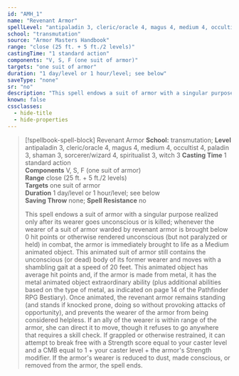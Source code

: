 ```yaml
---
id: "AMH_1"
name: "Revenant Armor"
spellLevel: "antipaladin 3, cleric/oracle 4, magus 4, medium 4, occultist 4, paladin 3, shaman 3, sorcerer/wizard 4, spiritualist 3, witch 3"
school: "transmutation"
source: "Armor Masters Handbook"
range: "close (25 ft. + 5 ft./2 levels)"
castingTime: "1 standard action"
components: "V, S, F (one suit of armor)"
targets: "one suit of armor"
duration: "1 day/level or 1 hour/level; see below"
saveType: "none"
sr: "no"
description: "This spell endows a suit of armor with a singular purpose realized only after its wearer goes unconscious or is killed; whenever the wearer of a suit of armor warded by revenant armor is brought below 0 hit points or otherwise rendered unconscious (but not paralyzed or held) in combat, the armor is immediately brought to life as a Medium animated object. This animated suit of armor still contains the unconscious (or dead) body of its former wearer and moves with a shambling gait at a speed of 20 feet. This animated object has average hit points and, if the armor is made from metal, it has the metal animated object extraordinary ability (plus additional abilities based on the type of metal, as indicated on page 14 of the Pathfinder RPG Bestiary). Once animated, the revenant armor remains standing (and stands if knocked prone, doing so without provoking attacks of opportunity), and prevents the wearer of the armor from being considered helpless. If an ally of the wearer is within range of the armor, she can direct it to move, though it refuses to go anywhere that requires a skill check. If grappled or otherwise restrained, it can attempt to break free with a Strength score equal to your caster level and a CMB equal to 1 + your caster level + the armor's Strength modifier. If the armor's wearer is reduced to dust, made conscious, or removed from the armor, the spell ends."
known: false
cssclasses:
  - hide-title
  - hide-properties
---
```


> [!spellbook-spell-block] Revenant Armor
> **School:** transmutation; **Level** antipaladin 3, cleric/oracle 4, magus 4, medium 4, occultist 4, paladin 3, shaman 3, sorcerer/wizard 4, spiritualist 3, witch 3
> **Casting Time** 1 standard action  
> **Components** V, S, F (one suit of armor)  
> **Range** close (25 ft. + 5 ft./2 levels)  
> **Targets** one suit of armor  
> **Duration** 1 day/level or 1 hour/level; see below  
> **Saving Throw** none; **Spell Resistance** no
> 
> This spell endows a suit of armor with a singular purpose realized only after its wearer goes unconscious or is killed; whenever the wearer of a suit of armor warded by revenant armor is brought below 0 hit points or otherwise rendered unconscious (but not paralyzed or held) in combat, the armor is immediately brought to life as a Medium animated object. This animated suit of armor still contains the unconscious (or dead) body of its former wearer and moves with a shambling gait at a speed of 20 feet. This animated object has average hit points and, if the armor is made from metal, it has the metal animated object extraordinary ability (plus additional abilities based on the type of metal, as indicated on page 14 of the Pathfinder RPG Bestiary). Once animated, the revenant armor remains standing (and stands if knocked prone, doing so without provoking attacks of opportunity), and prevents the wearer of the armor from being considered helpless. If an ally of the wearer is within range of the armor, she can direct it to move, though it refuses to go anywhere that requires a skill check. If grappled or otherwise restrained, it can attempt to break free with a Strength score equal to your caster level and a CMB equal to 1 + your caster level + the armor's Strength modifier. If the armor's wearer is reduced to dust, made conscious, or removed from the armor, the spell ends.